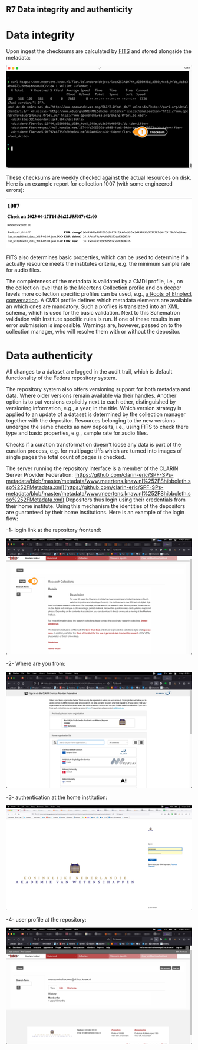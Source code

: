 ## R7 Data integrity and authenticity

# Data integrity 
<a name="integrity"></a>

Upon ingest the checksums are calculated by [FITS](https://projects.iq.harvard.edu/fits) and stored alongside the metadata:

![checksum](./assets/checksum.png)

These checksums are weekly checked against the actual resources on disk. Here is an example report for collection 1007 (with some engineered errors):

![checksum](./assets/1007-check.png)

FITS also determines basic properties, which can be used to determine if a actually resource meets the institutes criteria, e.g. the minimum sample rate for audio files.

The completeness of the metadata is validated by a CMDI profile, i.e., on the collection level that is [the Meertens Collection profile](https://menzowindhouwer.github.io/lab/cr2html/#clarin.eu:cr1:p_1440426460262) and on deeper levels more collection specific profiles can be used, e.g., [a Roots of Etnolect conversation](https://menzowindhouwer.github.io/lab/cr2html/#clarin.eu:cr1:p_1454489235460). A CMDI profile defines which metadata elements are available an which ones are mandatory. Such a profiles is translated into an XML schema, which is used for the basic validation. Next to this Schematron validation with Institute specific rules is run. If one of these results in an error submission is impossible. Warnings are, however, passed on to the collection manager, who will resolve them with or without the depositor.

# Data authenticity 
<a name="authenticity"></a>

All changes to a dataset are logged in the audit trail, which is default functionality of the Fedora repository system.

The repository system also offers versioning support for both metadata and data. Where older versions remain available via their handles. Another option is to put versions explicitly next to each other, distinguished by versioning information, e.g., a year, in the title.  Which version strategy is applied to an update of a dataset is determined by the collection manager together with the depositor. Resources belonging to the new versions undergoe the same checks as new deposits, i.e., using FITS to check there type and basic properties, e.g., sample rate for audio files.

Checks if a curation transformation doesn't loose any data is part of the curation process, e.g. for multipage tiffs which are turned into images of single pages the total count of pages is checked.

The server running the repository interface is a member of the CLARIN Server Provider Federation: [https://github.com/clarin-eric/SPF-SPs-metadata/blob/master/metadata/www.meertens.knaw.nl%252FShibboleth.sso%252FMetadata.xml](https://github.com/clarin-eric/SPF-SPs-metadata/blob/master/metadata/www.meertens.knaw.nl%252FShibboleth.sso%252FMetadata.xml) Depositors thus login using their credentials from their home institute. Using this mechanism the identities of the depositors are guaranteed by their home institutions. Here is an example of the login flow:

-1- login link at the repository frontend:

![checksum](./assets/login-1.png)

-2- Where are you from:

![checksum](./assets/login-2.png)

-3- authentication at the home institution:

![checksum](./assets/login-3.png)

-4- user profile at the repository:

![checksum](./assets/login-4.png)
